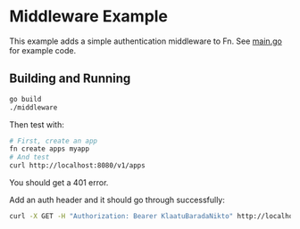 # Middleware Example

This example adds a simple authentication middleware to Fn. See [main.go](main.go) for example code. 

## Building and Running

```sh
go build
./middleware
```

Then test with:

```sh
# First, create an app
fn create apps myapp
# And test
curl http://localhost:8080/v1/apps
```

You should get a 401 error. 

Add an auth header and it should go through successfully:

```sh
curl -X GET -H "Authorization: Bearer KlaatuBaradaNikto" http://localhost:8080/v1/apps
```
